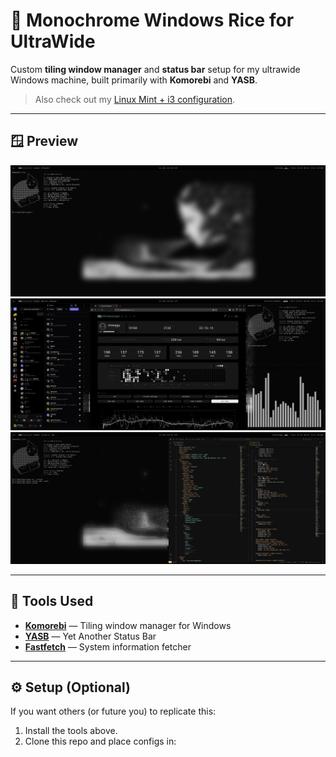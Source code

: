 # 🖤 Monochrome Windows Rice for UltraWide

Custom **tiling window manager** and **status bar** setup for my ultrawide Windows machine, built primarily with **Komorebi** and **YASB**.

> Also check out my [Linux Mint + i3 configuration](https://github.com/jhuynh226/Monochrome-Dots-i3).

---

## 🪟 Preview
![Full Terminal View](./Screenshots/Full%20Screen%20Terminal%20Photo.png)
![Media Browsing](./Screenshots/Media%20Browsing.png)
![Terminal + VSCode](./Screenshots/Terminal%20+%20VsCode.png)

---

## 🧰 Tools Used
- **[Komorebi](https://github.com/LGUG2Z/komorebi)** — Tiling window manager for Windows  
- **[YASB](https://github.com/amnweb/yasb)** — Yet Another Status Bar  
- **[Fastfetch](https://github.com/fastfetch-cli/fastfetch)** — System information fetcher

---

## ⚙️ Setup (Optional)
If you want others (or future you) to replicate this:
1. Install the tools above.
2. Clone this repo and place configs in: